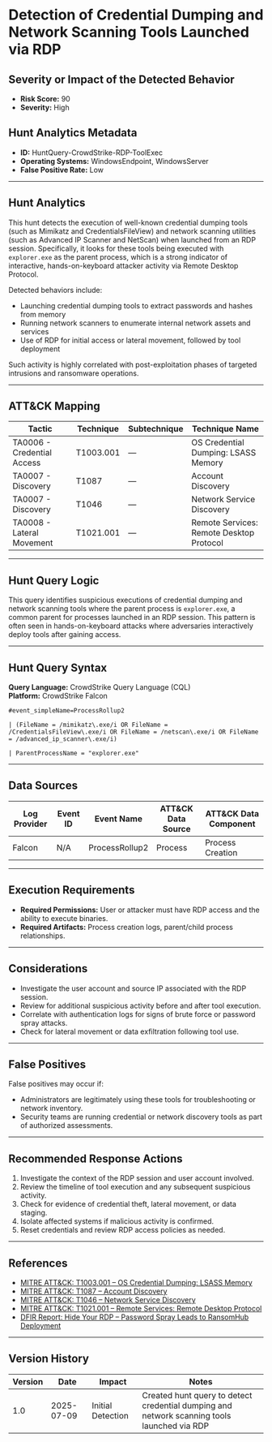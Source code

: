 # Detection of Credential Dumping and Network Scanning Tools Launched via RDP

## Severity or Impact of the Detected Behavior

- **Risk Score:** 90  
- **Severity:** High

## Hunt Analytics Metadata

- **ID:** HuntQuery-CrowdStrike-RDP-ToolExec
- **Operating Systems:** WindowsEndpoint, WindowsServer
- **False Positive Rate:** Low

---

## Hunt Analytics

This hunt detects the execution of well-known credential dumping tools (such as Mimikatz and CredentialsFileView) and network scanning utilities (such as Advanced IP Scanner and NetScan) when launched from an RDP session. Specifically, it looks for these tools being executed with `explorer.exe` as the parent process, which is a strong indicator of interactive, hands-on-keyboard attacker activity via Remote Desktop Protocol.

Detected behaviors include:

- Launching credential dumping tools to extract passwords and hashes from memory
- Running network scanners to enumerate internal network assets and services
- Use of RDP for initial access or lateral movement, followed by tool deployment

Such activity is highly correlated with post-exploitation phases of targeted intrusions and ransomware operations.

---

## ATT&CK Mapping

| Tactic                        | Technique   | Subtechnique | Technique Name                                 |
|-------------------------------|-------------|--------------|-----------------------------------------------|
| TA0006 - Credential Access    | T1003.001   | —            | OS Credential Dumping: LSASS Memory           |
| TA0007 - Discovery            | T1087       | —            | Account Discovery                             |
| TA0007 - Discovery            | T1046       | —            | Network Service Discovery                     |
| TA0008 - Lateral Movement     | T1021.001   | —            | Remote Services: Remote Desktop Protocol      |

---

## Hunt Query Logic

This query identifies suspicious executions of credential dumping and network scanning tools where the parent process is `explorer.exe`, a common parent for processes launched in an RDP session. This pattern is often seen in hands-on-keyboard attacks where adversaries interactively deploy tools after gaining access.

---

## Hunt Query Syntax

**Query Language:** CrowdStrike Query Language (CQL)  
**Platform:** CrowdStrike Falcon

```fql
#event_simpleName=ProcessRollup2    

| (FileName = /mimikatz\.exe/i OR FileName = /CredentialsFileView\.exe/i OR FileName = /netscan\.exe/i OR FileName = /advanced_ip_scanner\.exe/i)    

| ParentProcessName = "explorer.exe" 
```

---

## Data Sources

| Log Provider | Event ID | Event Name       | ATT&CK Data Source  | ATT&CK Data Component  |
|--------------|----------|------------------|---------------------|------------------------|
| Falcon       | N/A      | ProcessRollup2   | Process             | Process Creation       |

---

## Execution Requirements

- **Required Permissions:** User or attacker must have RDP access and the ability to execute binaries.
- **Required Artifacts:** Process creation logs, parent/child process relationships.

---

## Considerations

- Investigate the user account and source IP associated with the RDP session.
- Review for additional suspicious activity before and after tool execution.
- Correlate with authentication logs for signs of brute force or password spray attacks.
- Check for lateral movement or data exfiltration following tool use.

---

## False Positives

False positives may occur if:

- Administrators are legitimately using these tools for troubleshooting or network inventory.
- Security teams are running credential or network discovery tools as part of authorized assessments.

---

## Recommended Response Actions

1. Investigate the context of the RDP session and user account involved.
2. Review the timeline of tool execution and any subsequent suspicious activity.
3. Check for evidence of credential theft, lateral movement, or data staging.
4. Isolate affected systems if malicious activity is confirmed.
5. Reset credentials and review RDP access policies as needed.

---

## References

- [MITRE ATT&CK: T1003.001 – OS Credential Dumping: LSASS Memory](https://attack.mitre.org/techniques/T1003/001/)
- [MITRE ATT&CK: T1087 – Account Discovery](https://attack.mitre.org/techniques/T1087/)
- [MITRE ATT&CK: T1046 – Network Service Discovery](https://attack.mitre.org/techniques/T1046/)
- [MITRE ATT&CK: T1021.001 – Remote Services: Remote Desktop Protocol](https://attack.mitre.org/techniques/T1021/001/)
- [DFIR Report: Hide Your RDP – Password Spray Leads to RansomHub Deployment](https://thedfirreport.com/2025/06/30/hide-your-rdp-password-spray-leads-to-ransomhub-deployment/)

---

## Version History

| Version | Date       | Impact            | Notes                                                                                      |
|---------|------------|-------------------|--------------------------------------------------------------------------------------------|
| 1.0     | 2025-07-09 | Initial Detection | Created hunt query to detect credential dumping and network scanning tools launched via RDP |
